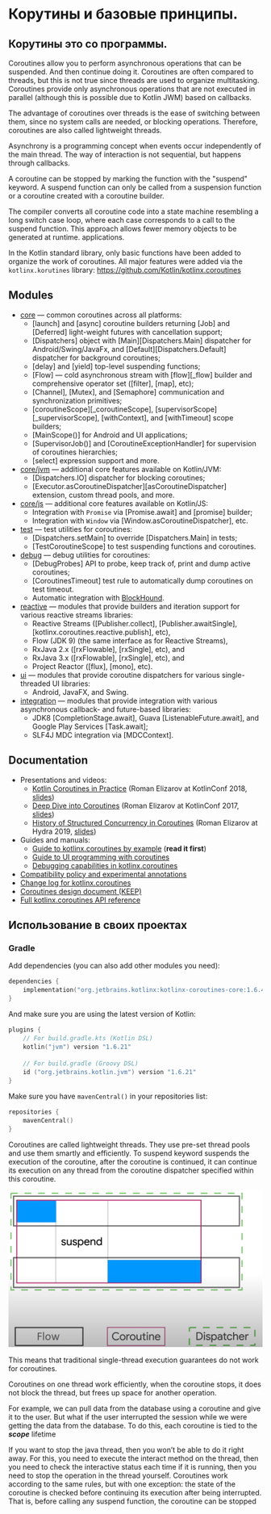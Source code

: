 # Корутины и базовые принципы.

## Корутины это со программы.

Coroutines allow you to perform asynchronous operations that can be suspended. And then continue doing it.
Coroutines are often compared to threads, but this is not true since threads are used to organize multitasking.
Coroutines provide only asynchronous operations that are not executed in parallel (although this is possible due to
Kotlin JWM) based on callbacks.

The advantage of coroutines over threads is the ease of switching between them, since no system calls are needed,
or blocking operations. Therefore, coroutines are also called lightweight threads.

Asynchrony is a programming concept when events occur independently of the main thread.
The way of interaction is not sequential, but happens through callbacks.


A coroutine can be stopped by marking the function with the "suspend" keyword.
A suspend function can only be called from a suspension function or a coroutine created with a coroutine builder.

The compiler converts all coroutine code into a state machine resembling a long switch case loop, where each case
corresponds to a call to the suspend function. This approach allows fewer memory objects to be generated at runtime.
applications.

In the Kotlin standard library, only basic functions have been added to organize the work of coroutines. All major features
were added via the `kotlinx.korutines` library: https://github.com/Kotlin/kotlinx.coroutines



## Modules

* [core](kotlinx-coroutines-core/README.md) &mdash; common coroutines across all platforms:
  * [launch] and [async] coroutine builders returning [Job] and [Deferred] light-weight futures with cancellation support;
  * [Dispatchers] object with [Main][Dispatchers.Main] dispatcher for Android/Swing/JavaFx, and [Default][Dispatchers.Default] dispatcher for background coroutines;
  * [delay] and [yield] top-level suspending functions;
  * [Flow] &mdash; cold asynchronous stream with [flow][_flow] builder and comprehensive operator set ([filter], [map], etc);
  * [Channel], [Mutex], and [Semaphore] communication and synchronization primitives;
  * [coroutineScope][_coroutineScope], [supervisorScope][_supervisorScope], [withContext], and [withTimeout] scope builders;
  * [MainScope()] for Android and UI applications;
  * [SupervisorJob()] and [CoroutineExceptionHandler] for supervision of coroutines hierarchies;
  * [select] expression support and more.
* [core/jvm](kotlinx-coroutines-core/jvm/) &mdash; additional core features available on Kotlin/JVM:
  * [Dispatchers.IO] dispatcher for blocking coroutines;
  * [Executor.asCoroutineDispatcher][asCoroutineDispatcher] extension, custom thread pools, and more.
* [core/js](kotlinx-coroutines-core/js/) &mdash; additional core features available on Kotlin/JS:
  * Integration with `Promise` via [Promise.await] and [promise] builder;
  * Integration with `Window` via [Window.asCoroutineDispatcher], etc.
* [test](kotlinx-coroutines-test/README.md) &mdash; test utilities for coroutines:
  * [Dispatchers.setMain] to override [Dispatchers.Main] in tests;
  * [TestCoroutineScope] to test suspending functions and coroutines.
* [debug](kotlinx-coroutines-debug/README.md) &mdash; debug utilities for coroutines:
  * [DebugProbes] API to probe, keep track of, print and dump active coroutines;
  * [CoroutinesTimeout] test rule to automatically dump coroutines on test timeout.
  * Automatic integration with [BlockHound](https://github.com/reactor/BlockHound).
* [reactive](reactive/README.md) &mdash; modules that provide builders and iteration support for various reactive streams libraries:
  * Reactive Streams ([Publisher.collect], [Publisher.awaitSingle], [kotlinx.coroutines.reactive.publish], etc),
  * Flow (JDK 9) (the same interface as for Reactive Streams),
  * RxJava 2.x ([rxFlowable], [rxSingle], etc), and
  * RxJava 3.x ([rxFlowable], [rxSingle], etc), and
  * Project Reactor ([flux], [mono], etc).
* [ui](ui/README.md) &mdash; modules that provide coroutine dispatchers for various single-threaded UI libraries:
  * Android, JavaFX, and Swing.
* [integration](integration/README.md) &mdash; modules that provide integration with various asynchronous callback- and future-based libraries:
  * JDK8 [CompletionStage.await], Guava [ListenableFuture.await], and Google Play Services [Task.await];
  * SLF4J MDC integration via [MDCContext].

## Documentation

* Presentations and videos:
  * [Kotlin Coroutines in Practice](https://www.youtube.com/watch?v=a3agLJQ6vt8) (Roman Elizarov at KotlinConf 2018, [slides](https://www.slideshare.net/elizarov/kotlin-coroutines-in-practice-kotlinconf-2018))
  * [Deep Dive into Coroutines](https://www.youtube.com/watch?v=YrrUCSi72E8) (Roman Elizarov at KotlinConf 2017, [slides](https://www.slideshare.net/elizarov/deep-dive-into-coroutines-on-jvm-kotlinconf-2017))
  * [History of Structured Concurrency in Coroutines](https://www.youtube.com/watch?v=Mj5P47F6nJg) (Roman Elizarov at Hydra 2019, [slides](https://speakerdeck.com/elizarov/structured-concurrency))
* Guides and manuals:
  * [Guide to kotlinx.coroutines by example](https://kotlinlang.org/docs/coroutines-guide.html) (**read it first**)
  * [Guide to UI programming with coroutines](ui/coroutines-guide-ui.md)
  * [Debugging capabilities in kotlinx.coroutines](docs/topics/debugging.md)
* [Compatibility policy and experimental annotations](docs/topics/compatibility.md)
* [Change log for kotlinx.coroutines](CHANGES.md)
* [Coroutines design document (KEEP)](https://github.com/Kotlin/KEEP/blob/master/proposals/coroutines.md)
* [Full kotlinx.coroutines API reference](https://kotlinlang.org/api/kotlinx.coroutines/)

## Использование в своих проектах

### Gradle

Add dependencies (you can also add other modules you need):
```kotlin
dependencies {
    implementation("org.jetbrains.kotlinx:kotlinx-coroutines-core:1.6.4")
}
```

And make sure you are using the latest version of Kotlin:
```kotlin
plugins {
    // For build.gradle.kts (Kotlin DSL)
    kotlin("jvm") version "1.6.21"
    
    // For build.gradle (Groovy DSL)
    id ("org.jetbrains.kotlin.jvm") version "1.6.21"
}
```

Make sure you have `mavenCentral()` in your repositories list:

```kotlin
repositories {
    mavenCentral()
}
```


Coroutines are called lightweight threads. They use pre-set thread pools and use them smartly and efficiently. 
To suspend keyword suspends the execution of the coroutine, after the coroutine is continued, it can continue its 
execution on any thread from the coroutine dispatcher specified within this coroutine.

![img.png](images/corutines-flow1.png)

This means that traditional single-thread execution guarantees do not work for coroutines.

Coroutines on one thread work efficiently, when the coroutine stops, it does not block the thread, 
but frees up space for another operation.

For example, we can pull data from the database using a coroutine and give it to the user. 
But what if the user interrupted the session while we were getting the data from the database. 
To do this, each coroutine is tied to the ***scope*** lifetime


If you want to stop the java thread, then you won’t be able to do it right away. For this, you need to execute the 
interact method on the thread, then you need to check the interactive status each time if it is running, then you need 
to stop the operation in the thread yourself. Coroutines work according to the same rules, but with one exception: 
the state of the coroutine is checked before continuing its execution after being interrupted. 
That is, before calling any suspend function, the coroutine can be stopped